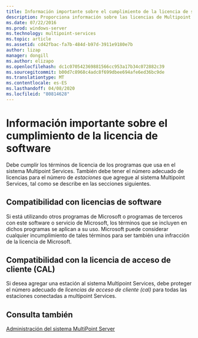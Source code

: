 ```yaml
---
title: Información importante sobre el cumplimiento de la licencia de software
description: Proporciona información sobre las licencias de Multipoint Services.
ms.date: 07/22/2016
ms.prod: windows-server
ms.technology: multipoint-services
ms.topic: article
ms.assetid: cd42fbac-fa7b-484d-b97d-3911e9180e7b
author: lizap
manager: dongill
ms.author: elizapo
ms.openlocfilehash: dc1c070542369881566cc953a17b34c072882c39
ms.sourcegitcommit: b00d7c8968c4adc8f699dbee694afe6ed36bc9de
ms.translationtype: MT
ms.contentlocale: es-ES
ms.lasthandoff: 04/08/2020
ms.locfileid: "80814628"
---
```

# <a name="important-information-about-software-license-compliance"></a>Información importante sobre el cumplimiento de la licencia de software
Debe cumplir los términos de licencia de los programas que usa en el sistema Multipoint Services. También debe tener el número adecuado de licencias para el número de *estaciones* que agregue al sistema Multipoint Services, tal como se describe en las secciones siguientes.  
  
## <a name="software-license-compliance"></a>Compatibilidad con licencias de software  
Si está utilizando otros programas de Microsoft o programas de terceros con este software o servicio de Microsoft, los términos que se incluyen en dichos programas se aplican a su uso. Microsoft puede considerar cualquier incumplimiento de tales términos para ser también una infracción de la licencia de Microsoft.  
  
## <a name="client-access-license-cal-compliance"></a>Compatibilidad con la licencia de acceso de cliente (CAL)  
Si desea agregar una estación al sistema Multipoint Services, debe proteger el número adecuado de *licencias de acceso de cliente (cal)* para todas las estaciones conectadas a multipoint Services.   
  
## <a name="see-also"></a>Consulta también  
[Administración del sistema MultiPoint Server](managing-your-multipoint-services-system.md)  
  
